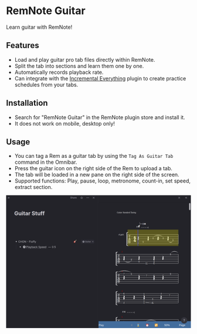 # RemNote Guitar

Learn guitar with RemNote!

## Features

- Load and play guitar pro tab files directly within RemNote.
- Split the tab into sections and learn them one by one.
- Automatically records playback rate.
- Can integrate with the [Incremental Everything](https://github.com/bjsi/incremental-everything) plugin to create practice schedules from your tabs.

## Installation

- Search for "RemNote Guitar" in the RemNote plugin store and install it.
- It does not work on mobile, desktop only!

## Usage

- You can tag a Rem as a guitar tab by using the `Tag As Guitar Tab` command in the Omnibar.
- Press the guitar icon on the right side of the Rem to upload a tab.
- The tab will be loaded in a new pane on the right side of the screen.
- Supported functions: Play, pause, loop, metronome, count-in, set speed, extract section.

![tab-player](https://raw.githubusercontent.com/bjsi/remnote-guitar/main/img/tab-player.png)

